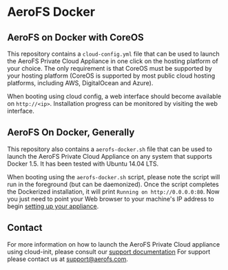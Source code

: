 # AeroFS Docker

## AeroFS on Docker with CoreOS

This repository contains a `cloud-config.yml` file that can be used to launch
the AeroFS Private Cloud Appliance in one click on the hosting platform of your
choice. The only requirement is that CoreOS must be supported by your hosting
platform (CoreOS is supported by most public cloud hosting platforms, including
AWS, DigitalOcean and Azure).

When booting using cloud config, a web interface should become available on
`http://<ip>`. Installation progress can be monitored by visiting the web
interface. 

## AeroFS On Docker, Generally
This repository also contains a `aerofs-docker.sh` file that can be used to
launch the AeroFS Private Cloud Appliance on any system that supports Docker
1.5. It has been tested with Ubuntu 14.04 LTS.

When booting using the `aerofs-docker.sh` script, please note the script will
run in the foreground (but can be daemonized). Once the script completes the
Dockerized installation, it will print `Running on http://0.0.0.0:80`.
Now you just need to point your Web browser to your machine's IP address to begin
[setting up your appliance](https://support.aerofs.com/hc/en-us/articles/204592814-How-do-I-set-up-my-AeroFS-Appliance-).

## Contact

For more information on how to launch the AeroFS Private Cloud appliance using
cloud-init, please consult our
[support documentation](https://support.aerofs.com/hc/en-us/articles/204736454)
For support please contact us at <support@aerofs.com>.
